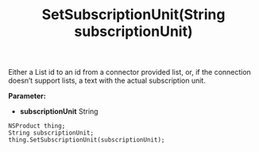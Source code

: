﻿---
uid: crmscript_ref_NSProduct_SetSubscriptionUnit
title: SetSubscriptionUnit(String subscriptionUnit)
intellisense: NSProduct.SetSubscriptionUnit
keywords: NSProduct, GetSubscriptionUnit
so.topic: reference
---

Either a List id to an id from a connector provided list, or, if the connection doesn’t support lists, a text with the actual subscription unit.

**Parameter:** 
 - **subscriptionUnit** String

```crmscript
NSProduct thing;
String subscriptionUnit;
thing.SetSubscriptionUnit(subscriptionUnit);
```

